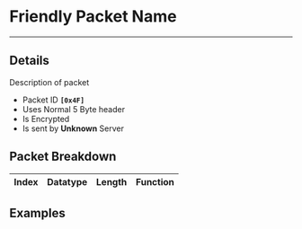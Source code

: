 # Friendly Packet Name #

---


## Details ##

Description of packet
  * Packet ID **`[0x4F]`**
  * Uses Normal 5 Byte header
  * Is Encrypted
  * Is sent by **Unknown** Server

## Packet Breakdown ##
| Index | Datatype | Length | Function |
|:------|:---------|:-------|:---------|

## Examples ##